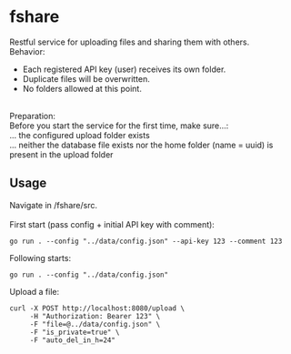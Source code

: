 # fshare
Restful service for uploading files and sharing them with others.
<br /> 
Behavior:<br />
- Each registered API key (user) receives its own folder.<br />
- Duplicate files will be overwritten.<br />
- No folders allowed at this point.<br />
<br /> 
Preparation:<br />
Before you start the service for the first time, make sure...:<br />
... the configured upload folder exists<br />
... neither the database file exists nor the home folder (name = uuid) is present in the upload folder
<br />

## Usage
Navigate in /fshare/src.<br />
<br />
First start (pass config + initial API key with comment):

```
go run . --config "../data/config.json" --api-key 123 --comment 123
```

Following starts:

```
go run . --config "../data/config.json"
```

Upload a file:

```
curl -X POST http://localhost:8080/upload \
     -H "Authorization: Bearer 123" \
     -F "file=@../data/config.json" \
     -F "is_private=true" \
     -F "auto_del_in_h=24"
```
